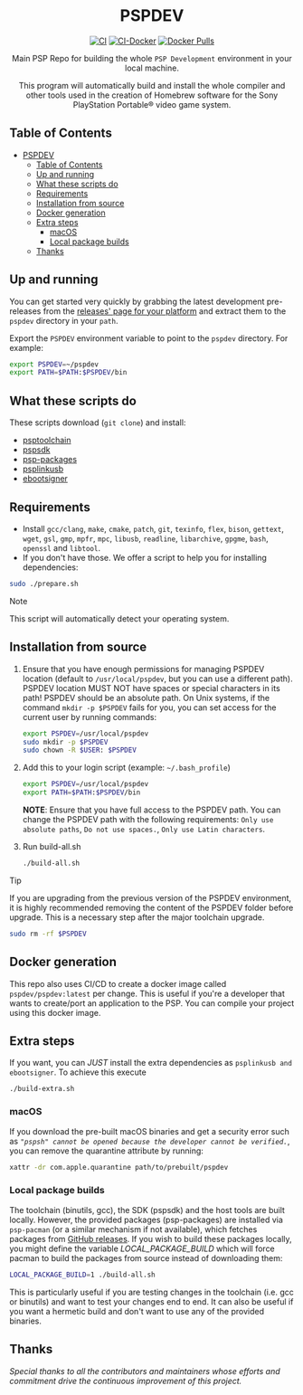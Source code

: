 <div align="center">

# PSPDEV

[![CI](https://img.shields.io/github/actions/workflow/status/pspdev/pspdev/.github/workflows/compilation.yml?branch=master&style=for-the-badge&logo=github&label=CI)](https://github.com/pspdev/pspdev/actions?query=workflow:CI) [![CI-Docker](https://img.shields.io/github/actions/workflow/status/pspdev/pspdev/.github/workflows/docker.yml?branch=master&style=for-the-badge&logo=github&label=CI-Docker)](https://github.com/pspdev/pspdev/actions?query=workflow:CI-Docker) [![Docker Pulls](https://img.shields.io/docker/pulls/pspdev/pspdev?style=for-the-badge)](https://hub.docker.com/r/pspdev/pspdev/tags)

Main PSP Repo for building the whole `PSP Development` environment in your local machine.

This program will automatically build and install the whole compiler and other tools used in the creation of Homebrew software for the Sony PlayStation Portable® video game system.

</div>

## Table of Contents

- [PSPDEV](#pspdev)
  - [Table of Contents](#table-of-contents)
  - [Up and running](#up-and-running)
  - [What these scripts do](#what-these-scripts-do)
  - [Requirements](#requirements)
  - [Installation from source](#installation-from-source)
  - [Docker generation](#docker-generation)
  - [Extra steps](#extra-steps)
    - [macOS](#macos)
    - [Local package builds](#local-package-builds)
  - [Thanks](#thanks)

## Up and running

You can get started very quickly by grabbing the latest development pre-releases from the [releases' page for your platform](https://github.com/pspdev/pspdev/releases) and extract them to the `pspdev` directory in your `path`.

Export the `PSPDEV` environment variable to point to the `pspdev` directory. For example:

```bash
export PSPDEV=~/pspdev
export PATH=$PATH:$PSPDEV/bin
```

## What these scripts do

These scripts download (`git clone`) and install:

- [psptoolchain](https://github.com/pspdev/psptoolchain "psptoolchain")
- [pspsdk](https://github.com/pspdev/pspsdk "pspsdk")
- [psp-packages](https://github.com/pspdev/psp-packages "psp-packages")
- [psplinkusb](https://github.com/pspdev/psplinkusb "psplinkusb")
- [ebootsigner](https://github.com/pspdev/ebootsigner "ebootsigner")

## Requirements

- Install
 `gcc/clang`, `make`, `cmake`, `patch`, `git`, `texinfo`, `flex`, `bison`, `gettext`, `wget`, `gsl`, `gmp`, `mpfr`, `mpc`, `libusb`, `readline`, `libarchive`, `gpgme`, `bash`, `openssl` and `libtool`.
- If you don't have those.
We offer a script to help you for installing dependencies:

```bash
sudo ./prepare.sh
```

> [!NOTE]
> This script will automatically detect your operating system.

## Installation from source

1. Ensure that you have enough permissions for managing PSPDEV location (default to `/usr/local/pspdev`, but you can use a different path). PSPDEV location MUST NOT have spaces or special characters in its path! PSPDEV should be an absolute path. On Unix systems, if the command `mkdir -p $PSPDEV` fails for you, you can set access for the current user by running commands:
    ```bash
    export PSPDEV=/usr/local/pspdev
    sudo mkdir -p $PSPDEV
    sudo chown -R $USER: $PSPDEV
    ```

2. Add this to your login script (example: `~/.bash_profile`)
    ```bash
    export PSPDEV=/usr/local/pspdev
    export PATH=$PATH:$PSPDEV/bin
    ```

    **NOTE**: Ensure that you have full access to the PSPDEV path. You can change the PSPDEV path with the following requirements: `Only use absolute paths`, `Do not use spaces.`, `Only use Latin characters`.


3. Run build-all.sh
    ```bash
    ./build-all.sh
    ```

> [!TIP]
> If you are upgrading from the previous version of the PSPDEV environment, it is highly recommended removing the content of the PSPDEV folder before upgrade. This is a     necessary step after the major toolchain upgrade.
> ```bash
> sudo rm -rf $PSPDEV
> ```

## Docker generation

This repo also uses CI/CD to create a docker image called `pspdev/pspdev:latest` per change. This is useful if you're a developer that wants to create/port an application to the PSP. You can compile your project using this docker image.

## Extra steps

If you want, you can _JUST_ install the extra dependencies as `psplinkusb and ebootsigner`. To achieve this execute

```**bash**
./build-extra.sh
```

### macOS

If you download the pre-built macOS binaries and get a security error such as _`"pspsh" cannot be opened because the developer cannot be verified.`_, you can remove the quarantine attribute by running:

```bash
xattr -dr com.apple.quarantine path/to/prebuilt/pspdev
```

### Local package builds

The toolchain (binutils, gcc), the SDK (pspsdk) and the host tools are built locally. However, the provided packages (psp-packages) are installed via `psp-pacman` (or a similar mechanism if not available), which fetches packages from [GitHub releases](https://github.com/pspdev/psp-packages/releases). If you wish to build these packages locally, you might define the variable _LOCAL_PACKAGE_BUILD_ which will force pacman to build the packages from source instead of downloading them:

```bash
LOCAL_PACKAGE_BUILD=1 ./build-all.sh
```

This is particularly useful if you are testing changes in the toolchain (i.e. gcc or binutils) and want to test your changes end to end. It can also be useful if you want a hermetic build and don't want to use any of the provided binaries.

## Thanks

*Special thanks to all the contributors and maintainers whose efforts and commitment drive the continuous improvement of this project.*
